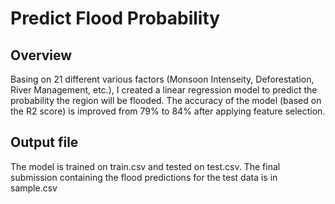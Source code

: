 <h1> Predict Flood Probability </h1>
<h2> Overview </h2>
<p> Basing on 21 different various factors (Monsoon Intenseity, Deforestation, River Management, etc.), I created a linear regression model to predict the probability the region will be flooded. 
  The accuracy of the model (based on the R2 score) is improved from 79% to 84% after applying feature selection.  </p>
<h2> Output file </h2>
<p> The model is trained on train.csv and tested on test.csv. The final submission containing the flood predictions for the test data is in sample.csv</p>
